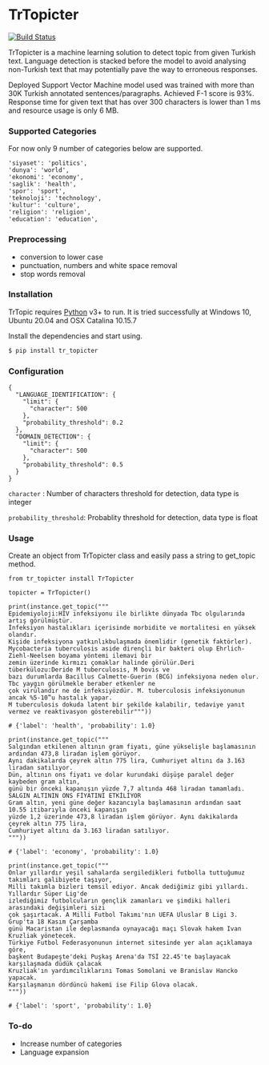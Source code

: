 # TrTopicter

[![Build Status](https://travis-ci.org/joemccann/dillinger.svg?branch=master)](https://travis-ci.org/joemccann/dillinger)

TrTopicter is a machine learning solution to detect topic from given Turkish text.
Language detection is stacked before the model to avoid analysing non-Turkish text that may potentially pave the way to
erroneous responses.
 

Deployed Support Vector Machine model used  was trained with more than 30K Turkish annotated sentences/paragraphs.
Achieved F-1 score is 93%. Response time for given text that has over 300 characters is lower than 1 ms and resource usage is only 6 MB.


### Supported Categories

For now only 9 number of categories below are supported.

    'siyaset': 'politics',
    'dunya': 'world',
    'ekonomi': 'economy',
    'saglik': 'health',
    'spor': 'sport',
    'teknoloji': 'technology',
    'kultur': 'culture',
    'religion': 'religion',
    'education': 'education',
    
### Preprocessing

- conversion to lower case
- punctuation, numbers and white space removal
- stop words removal


### Installation

TrTopic requires [Python](https://python.org/) v3+ to run. 
It is tried successfully at Windows 10, Ubuntu 20.04 and OSX Catalina 10.15.7

Install the dependencies and start using.

```sh
$ pip install tr_topicter
```
### Configuration
```
{
  "LANGUAGE_IDENTIFICATION": {
    "limit": {
      "character": 500
    },
    "probability_threshold": 0.2
  },
  "DOMAIN_DETECTION": {
    "limit": {
      "character": 500
    },
    "probability_threshold": 0.5
  }
}
```
 `character` : Number of characters threshold for detection, data type is integer

`probability_threshold`: Probablity threshold for detection, data type is float

### Usage
Create an object from TrTopicter class and easily pass a string to get_topic method.

```
from tr_topicter install TrTopicter

topicter = TrTopicter()

print(instance.get_topic("""
Epidemiyoloji:HIV infeksiyonu ile birlikte dünyada Tbc olgularında artış görülmüştür.
İnfeksiyon hastalıkları içerisinde morbidite ve mortalitesi en yüksek olandır. 
Kişide infeksiyona yatkınlıkbulaşmada önemlidir (genetik faktörler).
Mycobacteria tuberculosis aside dirençli bir bakteri olup Ehrlich-Ziehl-Neelsen boyama yöntemi ilemavi bir 
zemin üzerinde kırmızı çomaklar halinde görülür.Deri tüberkülozu:Deride M tuberculosis, M bovis ve 
bazı durumlarda Bacillus Calmette-Guerin (BCG) infeksiyona neden olur. Tbc yaygın görülmekle beraber etkenler ne 
çok virülandır ne de infeksiyözdür. M. tuberculosis infeksiyonunun ancak %5-10‟u hastalık yapar. 
M tuberculosis dokuda latent bir şekilde kalabilir, tedaviye yanıt vermez ve reaktivasyon gösterebilir"""))

# {'label': 'health', 'probability': 1.0}

print(instance.get_topic("""
Salgından etkilenen altının gram fiyatı, güne yükselişle başlamasının ardından 473,8 liradan işlem görüyor. 
Aynı dakikalarda çeyrek altın 775 lira, Cumhuriyet altını da 3.163 liradan satılıyor.
Dün, altının ons fiyatı ve dolar kurundaki düşüşe paralel değer kaybeden gram altın, 
günü bir önceki kapanışın yüzde 7,7 altında 468 liradan tamamladı.
SALGIN ALTININ ONS FİYATINI ETKİLİYOR
Gram altın, yeni güne değer kazancıyla başlamasının ardından saat 10.55 itibarıyla önceki kapanışın 
yüzde 1,2 üzerinde 473,8 liradan işlem görüyor. Aynı dakikalarda çeyrek altın 775 lira, 
Cumhuriyet altını da 3.163 liradan satılıyor.
"""))

# {'label': 'economy', 'probability': 1.0}

print(instance.get_topic("""
Onlar yıllardır yeşil sahalarda sergiledikleri futbolla tuttuğumuz takımları galibiyete taşıyor,
Milli takımla bizleri temsil ediyor. Ancak dediğimiz gibi yıllardı. Yıllardır Süper Lig'de 
izlediğimiz futbolcuların gençlik zamanları ve şimdiki halleri arasındaki değişimleri sizi
çok şaşırtacak. A Milli Futbol Takımı'nın UEFA Uluslar B Ligi 3. Grup'ta 18 Kasım Çarşamba
günü Macaristan ile deplasmanda oynayacağı maçı Slovak hakem Ivan Kruzliak yönetecek.
Türkiye Futbol Federasyonunun internet sitesinde yer alan açıklamaya göre, 
başkent Budapeşte'deki Puşkaş Arena'da TSİ 22.45'te başlayacak karşılaşmada düdük çalacak 
Kruzliak'ın yardımcılıklarını Tomas Somolani ve Branislav Hancko yapacak.
Karşılaşmanın dördüncü hakemi ise Filip Glova olacak.
"""))

# {'label': 'sport', 'probability': 1.0}
```


### To-do

- Increase number of categories
- Language expansion

